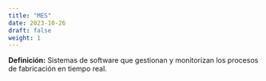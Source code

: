 ```yaml
---
title: "MES"
date: 2023-10-26
draft: false
weight: 1
---
```


**Definición:** Sistemas de software que gestionan y monitorizan los procesos de fabricación en tiempo real.
